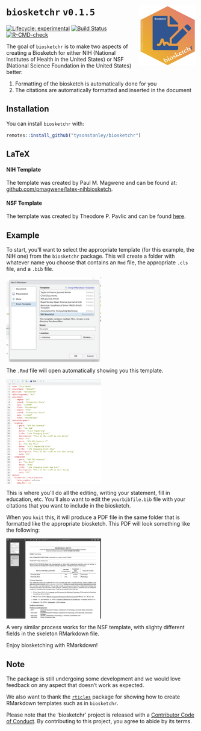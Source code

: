 
<!-- README.md is generated from README.Rmd. Please edit that file -->

# `biosketchr` `v0.1.5` <img src="man/figures/logo.png" align="right" width="30%" height="30%"/>

<!-- badges: start -->

[![Lifecycle:
experimental](https://img.shields.io/badge/lifecycle-experimental-orange.svg)](https://www.tidyverse.org/lifecycle/#experimental)
[![Build
Status](https://travis-ci.com/TysonStanley/biosketchr.svg?branch=master)](https://travis-ci.com/TysonStanley/biosketchr)
[![R-CMD-check](https://github.com/TysonStanley/biosketchr/workflows/R-CMD-check/badge.svg)](https://github.com/TysonStanley/biosketchr/actions)
<!-- badges: end -->

The goal of `biosketchr` is to make two aspects of creating a Biosketch
for either NIH (National Institutes of Health in the United States) or
NSF (National Science Foundation in the United States) better:

1.  Formatting of the biosketch is automatically done for you
2.  The citations are automatically formatted and inserted in the
    document

## Installation

You can install `biosketchr` with:

``` r
remotes::install_github("tysonstanley/biosketchr")
```

## LaTeX

#### NIH Template

The template was created by Paul M. Magwene and can be found at:
[github.com/pmagwene/latex-nihbiosketch](https://github.com/pmagwene/latex-nihbiosketch).

#### NSF Template

The template was created by Theodore P. Pavlic and can be found
[here](http://phaseportrait.blogspot.co.uk/2013/02/latex-template-for-nsf-style.html).

## Example

To start, you’ll want to select the appropriate template (for this
example, the NIH one) from the `biosketchr` package. This will create a
folder with whatever name you choose that contains an `Rmd` file, the
appropriate `.cls` file, and a `.bib` file.

<img src="man/figures/select_template.png" align="center" width="50%" height="50%"/>

The `.Rmd` file will open automatically showing you this template.

<img src="man/figures/skeleton_rmd.png" align="center" width="50%" height="50%"/>

This is where you’ll do all the editing, writing your statement, fill in
education, etc. You’ll also want to edit the `yourbibfile.bib` file with
your citations that you want to include in the biosketch.

When you `knit` this, it will produce a PDF file in the same folder that
is formatted like the appropriate biosketch. This PDF will look
something like the following:

<img src="man/figures/pdf_output_example.png" align="center" width="50%" height="50%"/>

A very similar process works for the NSF template, with slighty
different fields in the skeleton RMarkdown file.

Enjoy biosketching with RMarkdown!

## Note

The package is still undergoing some development and we would love
feedback on any aspect that doesn’t work as expected.

We also want to thank the
[`rticles`](https://github.com/rstudio/rticles) package for showing how
to create RMarkdown templates such as in `biosketchr`.

Please note that the ‘biosketchr’ project is released with a
[Contributor Code of Conduct](CODE_OF_CONDUCT.md). By contributing to
this project, you agree to abide by its terms.
